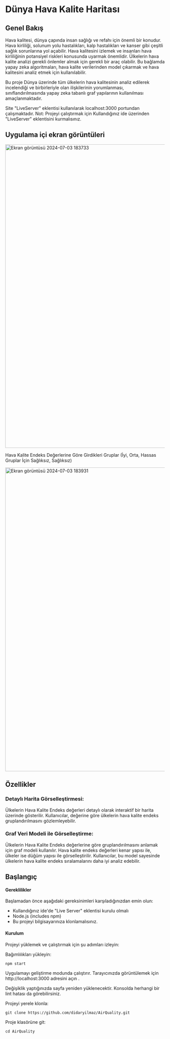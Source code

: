 # Dünya Hava Kalite Haritası

## Genel Bakış

Hava kalitesi, dünya çapında insan sağlığı ve refahı için önemli bir konudur. Hava kirliliği, solunum yolu hastalıkları, kalp hastalıkları ve kanser gibi çeşitli sağlık sorunlarına yol açabilir. Hava kalitesini izlemek ve insanları hava kirliliğinin potansiyel riskleri konusunda uyarmak önemlidir. Ülkelerin hava kalite analizi gerekli önlemler almak için gerekli bir araç olabilir. Bu bağlamda yapay zeka algoritmaları, hava kalite verilerinden model çıkarmak ve hava kalitesini analiz etmek için kullanılabilir.

Bu proje Dünya üzerinde tüm ülkelerin hava kalitesinin analiz edilerek incelendiği ve birbirleriyle olan ilişkilerinin yorumlanması, sınıflandırılmasında yapay zeka tabanlı graf yapılarının kullanılması amaçlanmaktadır.

Site "LiveServer" eklentisi kullanılarak localhost:3000 portundan çalışmaktadır.
Not: Projeyi çalıştırmak için Kullandığınız ide üzerinden "LiveServer" eklentisini kurmalısınız.

## Uygulama içi ekran görüntüleri
<img width="959" alt="Ekran görüntüsü 2024-07-03 183733" src="https://github.com/didaryilmaz/AirQuality/assets/91085429/c4d19922-070c-475f-995d-c09583ea52dd">

Hava Kalite Endeks Değerlerine Göre Girdikleri Gruplar (İyi, Orta, Hassas Gruplar İçin Sağlıksız, Sağlıksız) 

<img width="960" alt="Ekran görüntüsü 2024-07-03 183931" src="https://github.com/didaryilmaz/AirQuality/assets/91085429/e04269d7-6648-456d-baa1-287e7b0c2b29">

## Özellikler

### Detaylı Harita Görselleştirmesi:
Ülkelerin Hava Kalite Endeks değerleri detaylı olarak interaktif bir harita üzerinde gösterilir. Kullanıcılar, değerine göre ülkelerin hava kalite endeks gruplandırılmasını gözlemleyebilir.

### Graf Veri Modeli ile Görselleştirme:
Ülkelerin Hava Kalite Endeks değerlerine göre gruplandırılmasını anlamak için graf modeli kullanılır. Hava kalite endeks değerleri kenar yapısı ile, ülkeler ise düğüm yapısı ile görselleştirilir. Kullanıcılar, bu model sayesinde ülkelerin hava kalite endeks sıralamalarını daha iyi analiz edebilir.

## Başlangıç

#### Gereklilikler
Başlamadan önce aşağıdaki gereksinimleri karşıladığınızdan emin olun:

- Kullandığınız ide'de "Live Server" eklentisi kurulu olmalı
- Node.js (includes npm)
- Bu projeyi bilgisayarınıza klonlamalısınız.

#### Kurulum
Projeyi yüklemek ve çalıştırmak için şu adımları izleyin:

Bağımlılıkları yükleyin:
```
npm start
```
Uygulamayı geliştirme modunda çalıştırır. Tarayıcınızda görüntülemek için http://localhost:3000 adresini
açın .

Değişiklik yaptığınızda sayfa yeniden yüklenecektir.
Konsolda herhangi bir lint hatası da görebilirsiniz.

Projeyi yerele klonla:
```
git clone https://github.com/didaryilmaz/AirQuality.git
```

Proje klasörüne git:
```
cd AirQuality
```
